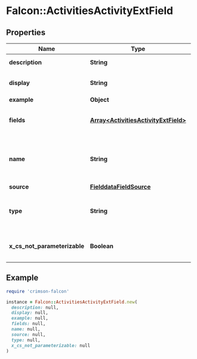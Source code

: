 # Falcon::ActivitiesActivityExtField

## Properties

| Name | Type | Description | Notes |
| ---- | ---- | ----------- | ----- |
| **description** | **String** | Description for the field. | [optional] |
| **display** | **String** | User friendly display name for the field |  |
| **example** | **Object** |  | [optional] |
| **fields** | [**Array&lt;ActivitiesActivityExtField&gt;**](ActivitiesActivityExtField.md) | Nested fields of this object, only set when field type is complex | [optional] |
| **name** | **String** | Name of the field as it should be passed back to the API through conditions or data mapping. |  |
| **source** | [**FielddataFieldSource**](FielddataFieldSource.md) |  | [optional] |
| **type** | **String** | Underlying type for the field, can be a primitive json schema type or signal field type. | [optional] |
| **x_cs_not_parameterizable** | **Boolean** | This property is set if the notPramaterizable is set to true. | [optional] |

## Example

```ruby
require 'crimson-falcon'

instance = Falcon::ActivitiesActivityExtField.new(
  description: null,
  display: null,
  example: null,
  fields: null,
  name: null,
  source: null,
  type: null,
  x_cs_not_parameterizable: null
)
```

